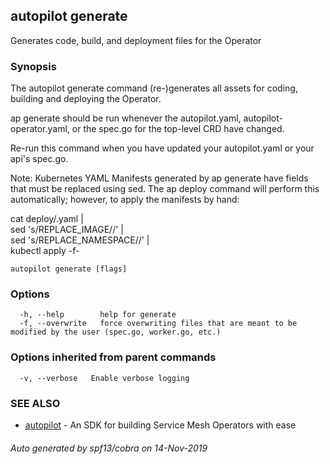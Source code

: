 ## autopilot generate

Generates code, build, and deployment files for the Operator

### Synopsis

The autopilot generate command (re-)generates all assets for coding, building and deploying the Operator.

ap generate should be run whenever the autopilot.yaml, autopilot-operator.yaml, or the spec.go for the top-level CRD have changed.

Re-run this command when you have updated your autopilot.yaml or your api's spec.go.

Note: Kubernetes YAML Manifests generated by ap generate have fields that must be replaced using sed.
The ap deploy command will perform this automatically; however, to apply the manifests by hand:

cat deploy/<resource>.yaml | \
	sed 's/REPLACE_IMAGE/<your-docker-image>/' | \
	sed 's/REPLACE_NAMESPACE/<operator deployment namespace>/' | \
	kubectl apply -f- 



```
autopilot generate [flags]
```

### Options

```
  -h, --help        help for generate
  -f, --overwrite   force overwriting files that are meant to be modified by the user (spec.go, worker.go, etc.)
```

### Options inherited from parent commands

```
  -v, --verbose   Enable verbose logging
```

### SEE ALSO

* [autopilot](autopilot.md)	 - An SDK for building Service Mesh Operators with ease

###### Auto generated by spf13/cobra on 14-Nov-2019
